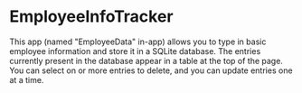 # EmployeeInfoTracker

This app (named "EmployeeData" in-app) allows you to type in basic employee information and store it in a SQLite database. The entries currently present in the database appear in a table at the top of the page. You can select on or more entries to delete, and you can update entries one at a time.
